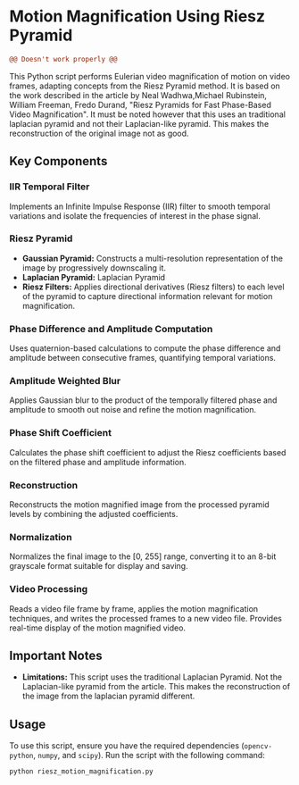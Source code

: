# Motion Magnification Using Riesz Pyramid
```diff
@@ Doesn't work properly @@
```
This Python script performs Eulerian video magnification of motion on video frames, adapting concepts from the Riesz Pyramid method. It is based on the work described in the article by Neal Wadhwa,Michael Rubinstein, William Freeman, Fredo Durand, "Riesz Pyramids for Fast Phase-Based Video Magnification". It must be noted however that this uses an traditional laplacian pyramid and not their Laplacian-like pyramid.
This makes the reconstruction of the original image not as good.

## Key Components

### IIR Temporal Filter
Implements an Infinite Impulse Response (IIR) filter to smooth temporal variations and isolate the frequencies of interest in the phase signal.

### Riesz Pyramid
- **Gaussian Pyramid:** Constructs a multi-resolution representation of the image by progressively downscaling it.
- **Laplacian Pyramid:** Laplacian Pyramid
- **Riesz Filters:** Applies directional derivatives (Riesz filters) to each level of the pyramid to capture directional information relevant for motion magnification.

### Phase Difference and Amplitude Computation
Uses quaternion-based calculations to compute the phase difference and amplitude between consecutive frames, quantifying temporal variations.

### Amplitude Weighted Blur
Applies Gaussian blur to the product of the temporally filtered phase and amplitude to smooth out noise and refine the motion magnification.

### Phase Shift Coefficient
Calculates the phase shift coefficient to adjust the Riesz coefficients based on the filtered phase and amplitude information.

### Reconstruction
Reconstructs the motion magnified image from the processed pyramid levels by combining the adjusted coefficients.

### Normalization
Normalizes the final image to the [0, 255] range, converting it to an 8-bit grayscale format suitable for display and saving.

### Video Processing
Reads a video file frame by frame, applies the motion magnification techniques, and writes the processed frames to a new video file. Provides real-time display of the motion magnified video.

## Important Notes

- **Limitations:** This script uses the traditional Laplacian Pyramid. Not the Laplacian-like pyramid from the article. This makes the reconstruction of the image from the laplacian pyramid different.

## Usage

To use this script, ensure you have the required dependencies (`opencv-python`, `numpy`, and `scipy`). Run the script with the following command:

```bash
python riesz_motion_magnification.py
